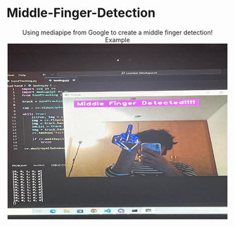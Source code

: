 # Middle-Finger-Detection

<div align="center">
   Using mediapipe from Google to create a middle finger detection!
</div>

<div align="center">
   Example
</div>

<div align="center">
   <img src="middle_finger.jpg" alt="Image Description" width="500" height="400">
</div>

